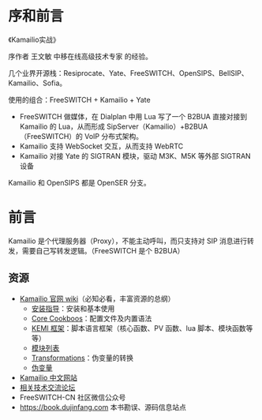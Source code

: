 # 序和前言

《Kamailio实战》

序作者 王文敏 中移在线高级技术专家 的经验。

几个业界开源栈：Resiprocate、Yate、FreeSWITCH、OpenSIPS、BellSIP、Kamailio、Sofia。

使用的组合：FreeSWITCH + Kamailio + Yate

- FreeSWITCH 做媒体，在 Dialplan 中用 Lua 写了一个 B2BUA 直接对接到 Kamailio 的 Lua，从而形成 SipServer（Kamailio）+B2BUA（FreeSWITCH）的 VoIP 分布式架构。
- Kamailio 支持 WebSocket 交互，从而支持 WebRTC
- Kamailio 对接 Yate 的 SIGTRAN 模块，驱动 M3K、M5K 等外部 SIGTRAN 设备

Kamailio 和 OpenSIPS 都是 OpenSER 分支。

# 前言

Kamailio 是个代理服务器（Proxy），不能主动呼叫，而只支持对 SIP 消息进行转发，需要自己写转发逻辑。（FreeSWITCH 是个 B2BUA）

## 资源

- [Kamailio 官网 wiki](https://www.kamailio.org/wikidocs/)（必知必看，丰富资源的总纲）
  - [安装指导](https://kamailio.org/docs/tutorials/5.6.x/kamailio-install-guide-git/)：安装和基本使用
  - [Core Cookboos](https://www.kamailio.org/wikidocs/cookbooks/4.4.x/core/)：配置文件及内置语法
  - [KEMI 框架](https://kamailio.org/docs/tutorials/5.6.x/kamailio-kemi-framework/)：脚本语言框架（核心函数、PV 函数、lua 脚本、模块函数等等）
  - [模块列表](https://www.kamailio.org/docs/modules/stable/)
  - [Transformations](https://www.kamailio.org/wikidocs/cookbooks/5.6.x/transformations/)：伪变量的转换
  - [伪变量](https://www.kamailio.org/wikidocs/cookbooks/5.6.x/pseudovariables/)
- [Kamailio 中文网站](http://www.kamailio.org.cn/ )
- [相关技术交流论坛](http://rts.cn/ )
- FreeSWITCH-CN 社区微信公众号
- https://book.dujinfang.com 本书勘误、源码信息站点
